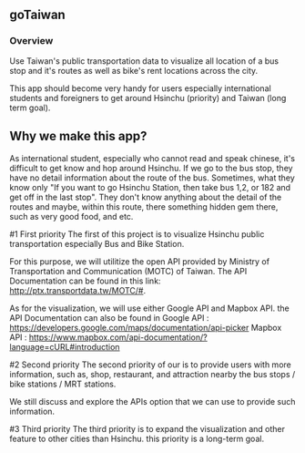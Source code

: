 ## goTaiwan

### Overview

Use Taiwan's public transportation data to visualize all location of a bus stop and it's routes as well as bike's rent locations across the city.

This app should become very handy for users especially international students and foreigners to get around Hsinchu (priority) and Taiwan (long term goal).

## Why we make this app?

As international student, especially who cannot read and speak chinese, it's difficult to get know and hop around Hsinchu. If we go to the bus stop, they have no detail information about the route of the bus. Sometimes, what they know only "If you want to go Hsinchu Station, then take bus 1,2, or 182 and get off in the last stop". They don't know anything about the detail of the routes and maybe, within this route, there something hidden gem there, such as very good food, and etc.

#1 First priority 
The first of this project is to visualize Hsinchu public transportation especially Bus and Bike Station.

For this purpose, we will utilitize the open API provided by Ministry of Transportation and Communication (MOTC) of Taiwan. 
The API Documentation can be found in this link: http://ptx.transportdata.tw/MOTC/#. 

As for the visualization, we will use either Google API and Mapbox API. 
the API Documentation can also be found in 
Google API : https://developers.google.com/maps/documentation/api-picker 
Mapbox API : https://www.mapbox.com/api-documentation/?language=cURL#introduction


#2 Second priority 
The second priority of our is to provide users with more information, such as, shop, restaurant, and attraction nearby the bus stops / bike stations / MRT stations.

We still discuss and explore the APIs option that we can use to provide such information.

#3 Third priority
The third priority is to expand the visualization and other feature to other cities than Hsinchu. this priority is a long-term goal.